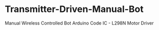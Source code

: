 # Transmitter-Driven-Manual-Bot
Manual Wireless Controlled Bot Arduino Code
IC - L298N Motor Driver
